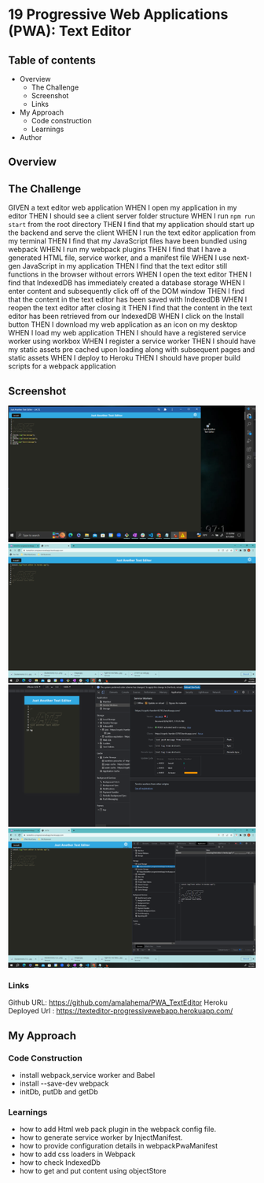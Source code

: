 # 19 Progressive Web Applications (PWA): Text Editor
## Table of contents
- Overview
    - The Challenge
    - Screenshot
    - Links
- My Approach
    - Code construction
    - Learnings
- Author
## Overview

## The Challenge

GIVEN a text editor web application
WHEN I open my application in my editor
THEN I should see a client server folder structure
WHEN I run `npm run start` from the root directory
THEN I find that my application should start up the backend and serve the client
WHEN I run the text editor application from my terminal
THEN I find that my JavaScript files have been bundled using webpack
WHEN I run my webpack plugins
THEN I find that I have a generated HTML file, service worker, and a manifest file
WHEN I use next-gen JavaScript in my application
THEN I find that the text editor still functions in the browser without errors
WHEN I open the text editor
THEN I find that IndexedDB has immediately created a database storage
WHEN I enter content and subsequently click off of the DOM window
THEN I find that the content in the text editor has been saved with IndexedDB
WHEN I reopen the text editor after closing it
THEN I find that the content in the text editor has been retrieved from our IndexedDB
WHEN I click on the Install button
THEN I download my web application as an icon on my desktop
WHEN I load my web application
THEN I should have a registered service worker using workbox
WHEN I register a service worker
THEN I should have my static assets pre cached upon loading along with subsequent pages and static assets
WHEN I deploy to Heroku
THEN I should have proper build scripts for a webpack application
## Screenshot
![display the page](./Assets/Capture.PNG)
![](./Assets/herokudeply.PNG)
![](./Assets/02-service-worker.png)
![](./Assets/localstorage.PNG)

### Links
Github URL:  https://github.com/amalahema/PWA_TextEditor
Heroku Deployed Url : https://texteditor-progressivewebapp.herokuapp.com/

## My Approach
### Code Construction

- install webpack,service worker and Babel
- install --save-dev webpack
- initDb, putDb and getDb

### Learnings

- how to add Html web pack plugin in the webpack config file.
- how to generate service worker by InjectManifest.
- how to provide configuration details in webpackPwaManifest
- how to add css loaders in Webpack
- how to check IndexedDb
- how to get and put content using objectStore


